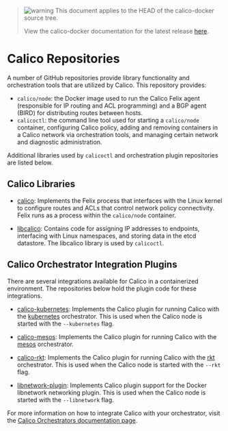 <!--- master only -->
> ![warning](../images/warning.png) This document applies to the HEAD of the calico-docker source tree.
>
> View the calico-docker documentation for the latest release [here](https://github.com/projectcalico/calico-docker/blob/v0.9.0/README.md).
<!--- else
> You are viewing the calico-docker documentation for release **release**.
<!--- end of master only -->

# Calico Repositories

A number of GitHub repositories provide library functionality and
orchestration tools that are utilized by Calico.  This repository provides:

- `calico/node`: the Docker image used to run the Calico Felix agent 
  (responsible for IP routing and ACL programming) and a BGP agent (BIRD) 
  for distributing routes between hosts.
- `calicoctl`: the command line tool used for starting a `calico/node` container,
  configuring Calico policy, adding and removing containers in a Calico network via 
  orchestration tools, and managing certain network and diagnostic administration.

Additional libraries used by `calicoctl` and orchestration plugin repositories 
are listed below.

## Calico Libraries
 - [calico](https://github.com/projectcalico/calico): Implements the Felix 
   process that interfaces with the Linux kernel to configure routes and ACLs 
   that control network policy connectivity.  Felix runs as a process within 
   the `calico/node` container.

 - [libcalico](https://github.com/projectcalico/libcalico): Contains code for 
   assigning IP addresses to endpoints, interfacing with Linux namespaces, and 
   storing data in the etcd datastore.  The libcalico library is used by 
   `calicoctl`.

## Calico Orchestrator Integration Plugins
There are several integrations available for Calico in a containerized 
environment.  The repositories below hold the plugin code for these 
integrations.

 - [calico-kubernetes](https://github.com/projectcalico/calico-kubernetes): 
   Implements the Calico plugin for running Calico with the 
   [kubernetes](https://github.com/kubernetes/kubernetes) orchestrator. This is 
   used when the Calico node is started with the `--kubernetes` flag.


 - [calico-mesos](https://github.com/projectcalico/calico-mesos): Implements 
   the Calico plugin for running Calico with the [mesos](https://github.com/apache/mesos) 
   orchestrator.


 - [calico-rkt](https://github.com/projectcalico/calico-rkt): Implements the 
   Calico plugin for running Calico with the [rkt](https://github.com/coreos/rkt) 
   orchestrator. This is used when the Calico node is started with the `--rkt` 
   flag.


 - [libnetwork-plugin](https://github.com/projectcalico/libnetwork-plugin): 
   Implements Calico plugin support for the Docker libnetwork networking plugin. 
   This is used when the Calico node is started with the `--libnetwork` flag.

For more information on how to integrate Calico with your orchestrator, visit 
the [Calico Orchestrators documentation page](./Orchestrators.md).